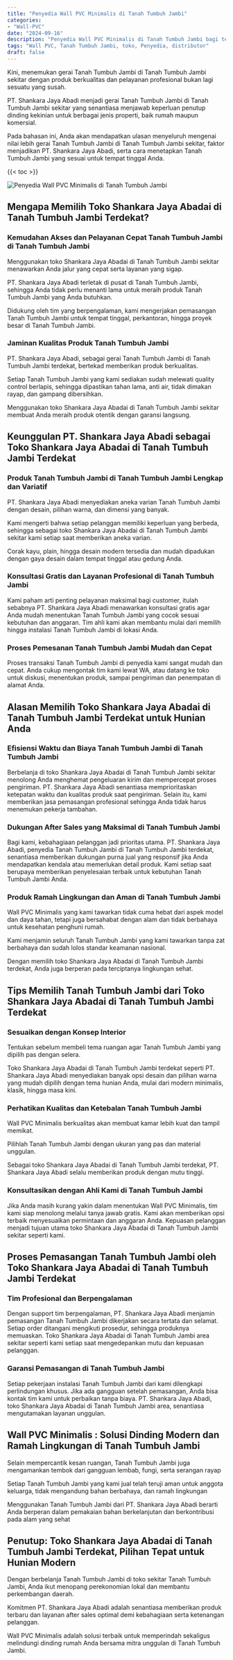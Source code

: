 ```yaml
---
title: "Penyedia Wall PVC Minimalis di Tanah Tumbuh Jambi"
categories: 
- "Wall-PVC"
date: "2024-09-16"
description: "Penyedia Wall PVC Minimalis di Tanah Tumbuh Jambi bagi tempat tinggal, perkantoran, serta ritel. Material berkualitas, variasi motif, variasi warna modern, beserta jasa pemasangan dikerjakan oleh teknisi profesional serta kepastian resmi!|Jasa distribusi Wall PVC Minimalis di Tanah Tumbuh Jambi bagi kebutuhan rumah, office, atau ritel, dengan material berkualitas dan pemasangan oleh tenaga ahli profesional dan kepastian resmi.|Alternatif Wall PVC Minimalis di Tanah Tumbuh Jambi yang terpercaya bagi tempat tinggal, kantor, dan gerai, bersama material berkualitas dan instalasi dikerjakan oleh teknisi ahli dan garansi resmi.|Distribusi Wall PVC Minimalis di Tanah Tumbuh Jambi bagi rumah, kantor, dan gerai, beserta material berkualitas dan penempatan oleh teknisi berpengalaman, dilengkapi beserta garansi resmi.}"
tags: "Wall PVC, Tanah Tumbuh Jambi, toko, Penyedia, distributor"
draft: false
---
```


Kini, menemukan gerai Tanah Tumbuh Jambi di Tanah Tumbuh Jambi sekitar dengan produk berkualitas dan pelayanan profesional bukan lagi sesuatu yang susah.

PT. Shankara Jaya Abadi menjadi gerai Tanah Tumbuh Jambi di Tanah Tumbuh Jambi sekitar yang senantiasa menjawab keperluan penutup dinding kekinian untuk berbagai jenis properti, baik rumah maupun komersial.

Pada bahasan ini, Anda akan mendapatkan ulasan menyeluruh mengenai nilai lebih gerai Tanah Tumbuh Jambi di Tanah Tumbuh Jambi sekitar, faktor menjadikan PT. Shankara Jaya Abadi, serta cara menetapkan Tanah Tumbuh Jambi yang sesuai untuk tempat tinggal Anda.

{{< toc >}}

![Penyedia Wall PVC Minimalis di Tanah Tumbuh Jambi](/images/Wall-PVC/Penyedia-Wall-PVC-Minimalis-di-Tanah-Tumbuh-Jambi.png)


## Mengapa Memilih Toko Shankara Jaya Abadai di Tanah Tumbuh Jambi Terdekat?

### Kemudahan Akses dan Pelayanan Cepat Tanah Tumbuh Jambi di Tanah Tumbuh Jambi

Menggunakan toko Shankara Jaya Abadai di Tanah Tumbuh Jambi sekitar menawarkan Anda jalur yang cepat serta layanan yang sigap.

PT. Shankara Jaya Abadi terletak di pusat di Tanah Tumbuh Jambi, sehingga Anda tidak perlu menanti lama untuk meraih produk Tanah Tumbuh Jambi yang Anda butuhkan.

Didukung oleh tim yang berpengalaman, kami mengerjakan pemasangan Tanah Tumbuh Jambi untuk tempat tinggal, perkantoran, hingga proyek besar di Tanah Tumbuh Jambi.

### Jaminan Kualitas Produk Tanah Tumbuh Jambi

PT. Shankara Jaya Abadi, sebagai gerai Tanah Tumbuh Jambi di Tanah Tumbuh Jambi terdekat, bertekad memberikan produk berkualitas.

Setiap Tanah Tumbuh Jambi yang kami sediakan sudah melewati quality control berlapis, sehingga dipastikan tahan lama, anti air, tidak dimakan rayap, dan gampang dibersihkan.

Menggunakan toko Shankara Jaya Abadai di Tanah Tumbuh Jambi sekitar membuat Anda meraih produk otentik dengan garansi langsung.

## Keunggulan PT. Shankara Jaya Abadi sebagai Toko Shankara Jaya Abadai di Tanah Tumbuh Jambi Terdekat

### Produk Tanah Tumbuh Jambi di Tanah Tumbuh Jambi Lengkap dan Variatif

PT. Shankara Jaya Abadi menyediakan aneka varian Tanah Tumbuh Jambi dengan desain, pilihan warna, dan dimensi yang banyak.

Kami mengerti bahwa setiap pelanggan memiliki keperluan yang berbeda, sehingga sebagai toko Shankara Jaya Abadai di Tanah Tumbuh Jambi sekitar kami setiap saat memberikan aneka varian.

Corak kayu, plain, hingga desain modern tersedia dan mudah dipadukan dengan gaya desain dalam tempat tinggal atau gedung Anda.

### Konsultasi Gratis dan Layanan Profesional di Tanah Tumbuh Jambi

Kami paham arti penting pelayanan maksimal bagi customer, itulah sebabnya PT. Shankara Jaya Abadi menawarkan konsultasi gratis agar Anda mudah menentukan Tanah Tumbuh Jambi yang cocok sesuai kebutuhan dan anggaran. Tim ahli kami akan membantu mulai dari memilih hingga instalasi Tanah Tumbuh Jambi di lokasi Anda.

### Proses Pemesanan Tanah Tumbuh Jambi Mudah dan Cepat

Proses transaksi Tanah Tumbuh Jambi di penyedia kami sangat mudah dan cepat. Anda cukup mengontak tim kami lewat WA, atau datang ke toko untuk diskusi, menentukan produk, sampai pengiriman dan penempatan di alamat Anda.

## Alasan Memilih Toko Shankara Jaya Abadai di Tanah Tumbuh Jambi Terdekat untuk Hunian Anda

### Efisiensi Waktu dan Biaya Tanah Tumbuh Jambi di Tanah Tumbuh Jambi

Berbelanja di toko Shankara Jaya Abadai di Tanah Tumbuh Jambi sekitar menolong Anda menghemat pengeluaran kirim dan mempercepat proses pengiriman. PT. Shankara Jaya Abadi senantiasa memprioritaskan ketepatan waktu dan kualitas produk saat pengiriman. Selain itu, kami memberikan jasa pemasangan profesional sehingga Anda tidak harus menemukan pekerja tambahan.

### Dukungan After Sales yang Maksimal di Tanah Tumbuh Jambi

Bagi kami, kebahagiaan pelanggan jadi prioritas utama. PT. Shankara Jaya Abadi, penyedia Tanah Tumbuh Jambi di Tanah Tumbuh Jambi terdekat, senantiasa memberikan dukungan purna jual yang responsif jika Anda mendapatkan kendala atau memerlukan detail produk. Kami setiap saat berupaya memberikan penyelesaian terbaik untuk kebutuhan Tanah Tumbuh Jambi Anda.

### Produk Ramah Lingkungan dan Aman di Tanah Tumbuh Jambi

 Wall PVC Minimalis  yang kami tawarkan tidak cuma hebat dari aspek model dan daya tahan, tetapi juga bersahabat dengan alam dan tidak berbahaya untuk kesehatan penghuni rumah.

Kami menjamin seluruh Tanah Tumbuh Jambi yang kami tawarkan tanpa zat berbahaya dan sudah lolos standar keamanan nasional.

Dengan memilih toko Shankara Jaya Abadai di Tanah Tumbuh Jambi terdekat, Anda juga berperan pada terciptanya lingkungan sehat.

## Tips Memilih Tanah Tumbuh Jambi dari Toko Shankara Jaya Abadai di Tanah Tumbuh Jambi Terdekat

### Sesuaikan dengan Konsep Interior 

Tentukan sebelum membeli tema ruangan agar Tanah Tumbuh Jambi yang dipilih pas dengan selera.

Toko Shankara Jaya Abadai di Tanah Tumbuh Jambi terdekat seperti PT. Shankara Jaya Abadi menyediakan banyak opsi desain dan pilihan warna yang mudah dipilih dengan tema hunian Anda, mulai dari modern minimalis, klasik, hingga masa kini.

### Perhatikan Kualitas dan Ketebalan Tanah Tumbuh Jambi

 Wall PVC Minimalis  berkualitas akan membuat kamar lebih kuat dan tampil memikat.

Pilihlah Tanah Tumbuh Jambi dengan ukuran yang pas dan material unggulan.

Sebagai toko Shankara Jaya Abadai di Tanah Tumbuh Jambi terdekat, PT. Shankara Jaya Abadi selalu memberikan produk dengan mutu tinggi.

### Konsultasikan dengan Ahli Kami di Tanah Tumbuh Jambi

Jika Anda masih kurang yakin dalam menentukan Wall PVC Minimalis, tim kami siap menolong melalui tanya jawab gratis. Kami akan memberikan opsi terbaik menyesuaikan permintaan dan anggaran Anda. Kepuasan pelanggan menjadi tujuan utama toko Shankara Jaya Abadai di Tanah Tumbuh Jambi sekitar seperti kami.

## Proses Pemasangan Tanah Tumbuh Jambi oleh Toko Shankara Jaya Abadai di Tanah Tumbuh Jambi Terdekat

### Tim Profesional dan Berpengalaman

Dengan support tim berpengalaman, PT. Shankara Jaya Abadi menjamin pemasangan Tanah Tumbuh Jambi dikerjakan secara tertata dan selamat. Setiap order ditangani mengikuti prosedur, sehingga produknya memuaskan. Toko Shankara Jaya Abadai di Tanah Tumbuh Jambi area sekitar seperti kami setiap saat mengedepankan mutu dan kepuasan pelanggan.

### Garansi Pemasangan di Tanah Tumbuh Jambi

Setiap pekerjaan instalasi Tanah Tumbuh Jambi dari kami dilengkapi perlindungan khusus. Jika ada gangguan setelah pemasangan, Anda bisa kontak tim kami untuk perbaikan tanpa biaya. PT. Shankara Jaya Abadi, toko Shankara Jaya Abadai di Tanah Tumbuh Jambi area, senantiasa mengutamakan layanan unggulan.

##  Wall PVC Minimalis : Solusi Dinding Modern dan Ramah Lingkungan di Tanah Tumbuh Jambi

Selain mempercantik kesan ruangan, Tanah Tumbuh Jambi juga mengamankan tembok dari gangguan lembab, fungi, serta serangan rayap

Setiap Tanah Tumbuh Jambi yang kami jual telah teruji aman untuk anggota keluarga, tidak mengandung bahan berbahaya, dan ramah lingkungan

Menggunakan Tanah Tumbuh Jambi dari PT. Shankara Jaya Abadi berarti Anda berperan dalam pemakaian bahan berkelanjutan dan berkontribusi pada alam yang sehat

## Penutup: Toko Shankara Jaya Abadai di Tanah Tumbuh Jambi Terdekat, Pilihan Tepat untuk Hunian Modern

Dengan berbelanja Tanah Tumbuh Jambi di toko sekitar Tanah Tumbuh Jambi, Anda ikut menopang perekonomian lokal dan membantu perkembangan daerah.

Komitmen PT. Shankara Jaya Abadi adalah senantiasa memberikan produk terbaru dan layanan after sales optimal demi kebahagiaan serta ketenangan pelanggan.

 Wall PVC Minimalis  adalah solusi terbaik untuk memperindah sekaligus melindungi dinding rumah Anda bersama mitra unggulan di Tanah Tumbuh Jambi.